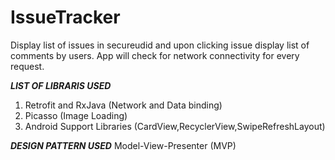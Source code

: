 # IssueTracker
Display list of issues in secureudid and upon clicking issue display list of comments by users. App will check for network connectivity for every request.

*********LIST OF LIBRARIS USED*********
1. Retrofit and RxJava (Network and Data binding)
2. Picasso (Image Loading)
3. Android Support Libraries (CardView,RecyclerView,SwipeRefreshLayout)

*********DESIGN PATTERN USED*********
Model-View-Presenter (MVP)
